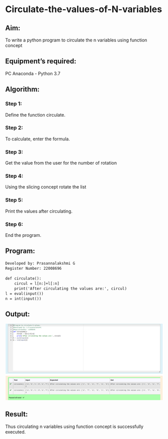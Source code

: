 # Circulate-the-values-of-N-variables
## Aim:
To write a python program to circulate the n variables using function concept
## Equipment’s required:
PC
Anaconda - Python 3.7
## Algorithm: 

### Step 1:
Define the function circulate.

### Step 2: 
To calculate, enter the formula.

### Step 3: 
Get the value from the user for the number of rotation

### Step 4: 
Using the slicing concept rotate the list

### Step 5: 
Print the values after circulating.

### Step 6: 
End the program.

## Program:
```
Developed by: Prasannalakshmi G
Register Number: 22008696

def circulate():
    circul = l[n:]+l[:n]
    print('After circulating the values are:', circul)
l = eval(input())
n = int(input())
```

## Output:
![OUTPUT](./images/circulate.png)

## Result:
Thus circulating n variables using function concept is successfully executed.
